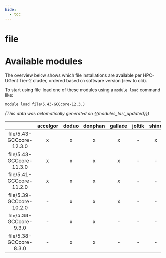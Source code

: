 ```yaml
---
hide:
  - toc
---
```


file
====

# Available modules


The overview below shows which file installations are available per HPC-UGent Tier-2 cluster, ordered based on software version (new to old).

To start using file, load one of these modules using a `module load` command like:

```shell
module load file/5.43-GCCcore-12.3.0
```

*(This data was automatically generated on {{modules_last_updated}})*  

| |accelgor|doduo|donphan|gallade|joltik|shinx|skitty|
| :---: | :---: | :---: | :---: | :---: | :---: | :---: | :---: |
|file/5.43-GCCcore-12.3.0|x|x|x|x|-|x|x|
|file/5.43-GCCcore-11.3.0|x|x|x|x|-|-|-|
|file/5.41-GCCcore-11.2.0|x|x|x|x|-|-|-|
|file/5.39-GCCcore-10.2.0|-|x|x|x|-|-|-|
|file/5.38-GCCcore-9.3.0|-|x|x|-|-|-|-|
|file/5.38-GCCcore-8.3.0|-|x|x|-|-|-|-|
